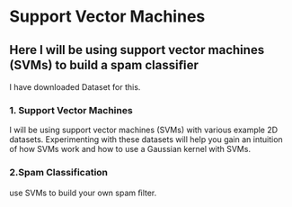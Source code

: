 # Support Vector Machines
## Here I will be using support vector machines (SVMs) to build a spam classiﬁer
I have downloaded Dataset for this.
### 1. Support Vector Machines
I will be using support vector machines (SVMs) with various example 2D datasets. Experimenting with these datasets will help you gain an intuition of how SVMs work and how to use a Gaussian kernel with SVMs.
### 2.Spam Classification
use SVMs to build your own spam ﬁlter.
